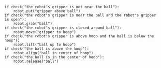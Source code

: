 

    if check("the robot's gripper is not near the ball"):
        robot.put("gripper above ball")
    if check("the robot's gripper is near the ball and the robot's gripper is open"):
        robot.grab("ball")
    if check("the robot's gripper is closed around ball"):
        robot.move("gripper to hoop")
    if check("the robot's gripper is above hoop and the ball is below the hoop"):
        robot.lift("ball up to hoop")
    if check("the ball is above the hoop"):
        robot.align("ball in center of hoop")
    if check("the ball is in the center of hoop"):
        robot.release("ball")